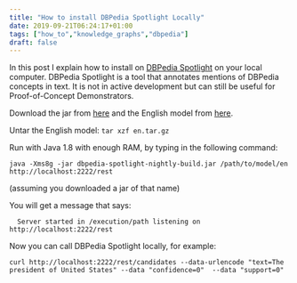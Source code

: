 ```yaml
---
title: "How to install DBPedia Spotlight Locally"
date: 2019-09-21T06:24:17+01:00
tags: ["how_to","knowledge_graphs","dbpedia"]
draft: false
---
```


In this post I explain how to install on [DBPedia Spotlight](https://www.dbpedia-spotlight.org/) on your local computer. DBPedia Spotlight is a tool that annotates mentions of DBPedia concepts in text. It is not in active development but can still be useful for Proof-of-Concept Demonstrators. <!--more-->

Download the jar from [here](https://sourceforge.net/projects/dbpedia-spotlight/files/spotlight/) and the English model from [here](https://sourceforge.net/projects/dbpedia-spotlight/files/2016-10/en/model/).

Untar the English model: `tar xzf en.tar.gz`

Run with Java 1.8 with enough RAM, by typing in the following command:

```
java -Xms8g -jar dbpedia-spotlight-nightly-build.jar /path/to/model/en http://localhost:2222/rest
```

(assuming you downloaded a jar of that name)

You will get a message that says:

```
  Server started in /execution/path listening on http://localhost:2222/rest
```

Now you can call DBPedia Spotlight locally, for example:

```
curl http://localhost:2222/rest/candidates --data-urlencode "text=The president of United States" --data "confidence=0"  --data "support=0"
```

